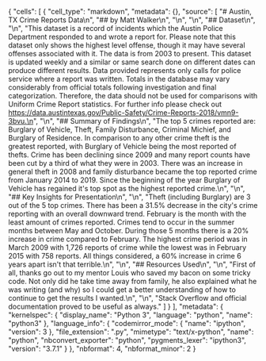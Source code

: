 {
 "cells": [
  {
   "cell_type": "markdown",
   "metadata": {},
   "source": [
    "# Austin, TX Crime Reports Data\n",
    "## by Matt Walker\n",
    "\n",
    "\n",
    "## Dataset\n",
    "\n",
    "This dataset is a record of incidents which the Austin Police Department responded to and wrote a report for. Please note that this dataset only shows the highest level offense, though it may have several offenses associated with it. The data is from 2003 to present. This dataset is updated weekly and a similar or same search done on different dates can produce different results. Data provided represents only calls for police service where a report was written. Totals in the database may vary considerably from official totals following investigation and final categorization. Therefore, the data should not be used for comparisons with Uniform Crime Report statistics.  For further info please check out https://data.austintexas.gov/Public-Safety/Crime-Reports-2018/vmn9-3bvu.\n",
    "\n",
    "## Summary of Findings\n",
    "The top 5 crimes reported are: Burglary of Vehicle, Theft, Family Disturbance, Criminal Michief, and Burglary of Residence. In comparison to any other crime theft is the greatest reported, with Burglary of Vehicle being the most reported of thefts. Crime has been declining since 2009 and many report counts have been cut by a third of what they were in 2003. There was an increase in general theft in 2008 and family disturbance became the top reported crime from January 2014 to 2019. Since the beginning of the year Burglary of Vehicle has regained it's top spot as the highest reported crime.\n",
    "\n",
    "## Key Insights for Presentation\n",
    "\n",
    "Theft (including Burglary) are 3 out of the 5 top crimes. There has been a 31.5% decrease in the city's crime reporting with an overall downward trend. February is the month with the least amount of crimes reported. Crimes tend to occur in the summer months between May and October. During those 5 months there is a 20% increase in crime compared to February. The highest crime period was in March 2009 with 1,726 reports of crime while the lowest was in February 2015 with 758 reports. All things considered, a 60% increase in crime 6 years apart isn't that terrible.\n",
    "\n",
    "## Resources Used\n",
    "\n",
    "First of all, thanks go out to my mentor Louis who saved my bacon on some tricky code. Not only did he take time away from family, he also explained what he was writing (and why) so I could get a better understanding of how to continue to get the results I wanted.\n",
    "\n",
    "Stack Overflow and official documentation proved to be useful as always."
   ]
  }
 ],
 "metadata": {
  "kernelspec": {
   "display_name": "Python 3",
   "language": "python",
   "name": "python3"
  },
  "language_info": {
   "codemirror_mode": {
    "name": "ipython",
    "version": 3
   },
   "file_extension": ".py",
   "mimetype": "text/x-python",
   "name": "python",
   "nbconvert_exporter": "python",
   "pygments_lexer": "ipython3",
   "version": "3.7.1"
  }
 },
 "nbformat": 4,
 "nbformat_minor": 2
}
